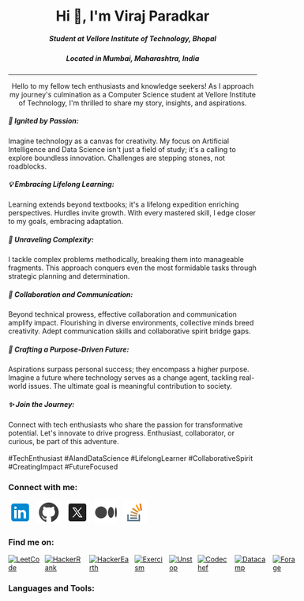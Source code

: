 <h1  align="center">Hi 👋, I'm Viraj Paradkar</h1>

<h5  align="center">Student at Vellore Institute of Technology, Bhopal</h3>
<h5  align="center">Located in Mumbai, Maharashtra, India </h3>

---

<p align="center">
Hello to my fellow tech enthusiasts and knowledge seekers! As I approach my journey's culmination as a Computer Science student at Vellore Institute of Technology, I'm thrilled to share my story, insights, and aspirations.

<h5>🌟 Ignited by Passion:</h5>
Imagine technology as a canvas for creativity. My focus on Artificial Intelligence and Data Science isn't just a field of study; it's a calling to explore boundless innovation. Challenges are stepping stones, not roadblocks.

<h5>💡 Embracing Lifelong Learning:</h5>
Learning extends beyond textbooks; it's a lifelong expedition enriching perspectives. Hurdles invite growth. With every mastered skill, I edge closer to my goals, embracing adaptation.

<h5>🧩 Unraveling Complexity:</h5>
I tackle complex problems methodically, breaking them into manageable fragments. This approach conquers even the most formidable tasks through strategic planning and determination.

<h5>🤝 Collaboration and Communication:</h5>
Beyond technical prowess, effective collaboration and communication amplify impact. Flourishing in diverse environments, collective minds breed creativity. Adept communication skills and collaborative spirit bridge gaps.

<h5>🚀 Crafting a Purpose-Driven Future:</h5>
Aspirations surpass personal success; they encompass a higher purpose. Imagine a future where technology serves as a change agent, tackling real-world issues. The ultimate goal is meaningful contribution to society.

<h5>✨ Join the Journey:</h5>
Connect with tech enthusiasts who share the passion for transformative potential. Let's innovate to drive progress. Enthusiast, collaborator, or curious, be part of this adventure.

<br>
<br>
<h9>#TechEnthusiast #AIandDataScience #LifelongLearner #CollaborativeSpirit #CreatingImpact #FutureFocused</h9>

<p>

<h3  align="left">Connect with me:</h3>

<div style="display: flex;">
    <a href="" target="_blank" style="padding-right:10px">
        <img src="./assets/socials/linkedin.png" alt="LinkedIn">
    </a>
    <a href="" target="_blank" style="padding-right:10px">
        <img src="./assets/socials/github.png" alt="Github">
    </a>
    <a href="" target="_blank" style="padding-right:10px">
        <img src="./assets/socials/twitter.png" alt="Twitter">
    </a>
    <a href="" target="_blank" style="padding-right:10px">
        <img src="./assets/socials/medium.png" alt="Medium">
    </a>
    <a href="" target="_blank" style="padding-right:10px">
        <img src="./assets/socials/stack-overflow.png" alt="Stack Overflow">
    </a>
</div>

<h3  align="left">Find me on:</h3>

<div style="display: flex;">
    <a href="" target="_blank" style="padding-right:10px">
        <img src="./assets/socials/.png" alt="LeetCode">
    </a>
    <a href="" target="_blank" style="padding-right:10px">
        <img src="./assets/socials/.png" alt="HackerRank">
    </a>
    <a href="" target="_blank" style="padding-right:10px">
        <img src="./assets/socials/.png" alt="HackerEarth">
    </a>
    <a href="" target="_blank" style="padding-right:10px">
        <img src="./assets/socials/.png" alt="Exercism">
    </a>
    <a href="" target="_blank" style="padding-right:10px">
        <img src="./assets/socials/.png" alt="Unstop">
    </a>
    <a href="" target="_blank" style="padding-right:10px">
        <img src="./assets/socials/.png" alt="Codechef">
    </a>
    <a href="" target="_blank" style="padding-right:10px">
        <img src="./assets/socials/.png" alt="Datacamp">
    </a>
    <a href="" target="_blank" style="padding-right:10px">
        <img src="./assets/socials/.png" alt="Forage">
    </a>
    <a href="" target="_blank" style="padding-right:10px">
        <img src="./assets/socials/.png" alt="">
    </a>
</div>

<h3  align="left">Languages and Tools:</h3>

<div style="display: flex;">
    <a href="" target="_blank" style="padding-right:10px">
        <img src="./assets/languages/.png" alt="">
    </a>
</div>